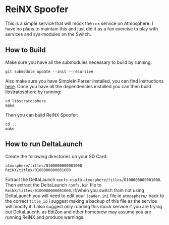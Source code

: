 # ReiNX Spoofer

This is a simple service that will mock the `rnx` service on Atmosphere. I have no plans to maintain this and just did it as a fun exercise to play with services and sys-modules on the Switch.

## How to Build

Make sure you have all the submodules necessary to build by running:

```
git submodule update --init --recursive
```

Also make sure you have SimpleIniParser installed, you can find instructions [here](https://github.com/AtlasNX/SimpleIniParser). Once you have all the dependencies installed you can then build libstratosphere by running:

```
cd libstratosphere
make
```

Then you can build ReiNX Spoofer:

```
cd ..
make
```

## How to run DeltaLaunch

Create the following directories on your SD Card:

```
atmosphere/titles/0100000000001000
ReiNX/titles/0100000000001000
```

Extract the DeltaLaunch `exefs.nsp` to `atmosphere/titles/0100000000001000`. Then extract the DeltaLaunch `romfs.bin` file to `ReiNX/titles/0100000000001000`. If/when you switch from not using DeltaLaunch you will need to edit your `loader.ini` file in `atmosphere/` back to the correct `title_id` I suggest making a backup of this file as the service will modify it. I also suggest only running this mock service if you are trying out DeltaLaucnh, as EdiZon and other homebrew may assume you are running ReiNX and produce warnings.
